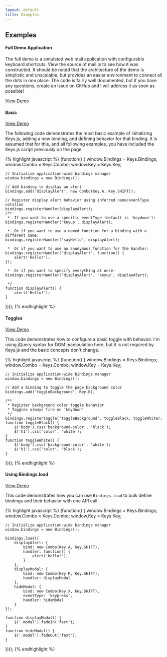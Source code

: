 ```yaml
---
layout: default
title: Examples
---
```


## Examples

#### Full Demo Application

The full demo is a simulated web mail application with configurable keyboard shortcuts. View the source of mail.js to
see how it was constructed. It should be noted that the architecture of the demo is simplistic and unscalable, but provides
an easier environment to connect all the dots in one place. The code is fairly well documented, but if you have any questions,
create an issue on GitHub and I will address it as soon as possible!

[View Demo](examples/mail.html)

#### Basic

[View Demo](examples/basic.html)

The following code demonstrates the most basic example of initializing Keys.js, adding a new binding, and defining behavior for that binding. It is assumed that for this, and all following examples, you have included the Keys.js script previously on the page.

{% highlight javascript %}
(function() {
    window.Bindings = Keys.Bindings;
    window.Combo    = Keys.Combo;
    window.Key      = Keys.Key;

    // Initialize application-wide bindings manager
    window.bindings = new Bindings();

    // Add binding to display an alert
    bindings.add('displayAlert', new Combo(Key.A, Key.SHIFT));

    // Register display alert behavior using inferred name/eventType notation
    bindings.registerHandler(displayAlert);
    /**
     *  If you want to use a specific eventType (default is 'keydown'):
    bindings.registerHandler('keyup', displayAlert);

     *  Or if you want to use a named function for a binding with a different name:
    bindings.registerHandler('sayHello', displayAlert);

     *  Or if you want to use an anonymous function for the handler:
    bindings.registerHandler('displayAlert', function() {
        alert('Hello!');
    });

     *  Or if you want to specify everything at once:
    bindings.registerHandler('displayAlert', 'keyup', displayAlert);

     */
    function displayAlert() {
        alert('Hello!');
    }
})();
{% endhighlight %}

#### Toggles

[View Demo](examples/toggles.html)

This code demonstrates how to configure a basic toggle with behavior. I'm using jQuery syntax for DOM manipulation here, but it is not required by Keys.js and the basic concepts don't change.

{% highlight javascript %}
(function() {
    window.Bindings = Keys.Bindings;
    window.Combo    = Keys.Combo;
    window.Key      = Keys.Key;

    // Initialize application-wide bindings manager
    window.bindings = new Bindings();

    // Add a binding to toggle the page background color
    bindings.add('toggleBackground', Key.B);

    /**
     * Register background color toggle behavior
     * Toggles always fire on 'keydown'
     */
    bindings.registerToggle('toggleBackground', toggleBlack, toggleWhite);
    function toggleBlack() {
        $('body').css('background-color', 'black');
        $('h1').css('color', 'white');
    }
    function toggleWhite() {
        $('body').css('background-color', 'white');
        $('h1').css('color', 'black');
    }
})();
{% endhighlight %}

#### Using Bindings.load

[View Demo](examples/using_load.html)

This code demonstrates how you can use `Bindings.load` to bulk define bindings and their behavior with one API call.

{% highlight javascript %}
(function() {
    window.Bindings = Keys.Bindings;
    window.Combo    = Keys.Combo;
    window.Key      = Keys.Key;

    // Initialize application-wide bindings manager
    window.bindings = new Bindings();

    bindings.load({
        displayAlert: {
            bind: new Combo(Key.A, Key.SHIFT),
            handler: function() {
                alert('Hello!');
            }
        },
        displayModal: {
            bind: new Combo(Key.M, Key.SHIFT),
            handler: displayModal
        },
        hideModal: {
            bind: new Combo(Key.X, Key.SHIFT),
            eventType: 'keypress',
            handler: hideModal
        }
    });

    function displayModal() {
        $('.modal').fadeIn('fast');
    }
    function hideModal() {
        $('.modal').fadeOut('fast');
    }
})();
{% endhighlight %}